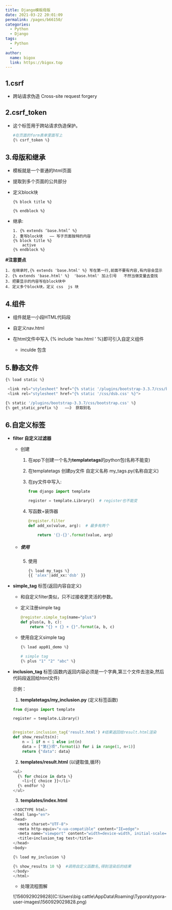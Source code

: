 ```yaml
---
title: Django模板母版
date: 2021-03-22 20:01:09
permalink: /pages/b66150/
categories:
  - Python
  - Django
tags:
  - Python
  - 
author: 
  name: bigox
  link: https://bigox.top
---
```

## 1.csrf

- 跨站请求伪造 Cross-site request forgery

## 2.csrf_token

- 这个标签用于跨站请求伪造保护。

  ```python
  #在页面的form表单里面写上
  {% csrf_token %} 
  ```

## 3.母版和继承

- 模板就是一个普通的html页面

- 提取到多个页面的公共部分

- 定义block块

  ```
  {% block title %}
  
  {% endblock %}
  ```

- 继承:

  ```
  1. {% extends ‘base.html’ %}
  2. 重写block块   —— 写子页面独特的内容
  {% block title %}
      active
  {% endblock %}
  ```

**#注意要点**

```
1. 在继承时,{% extends 'base.html' %} 写在第一行,前面不要有内容,有内容会显示
2. {% extends 'base.html' %}  'base.html' 加上引号   不然当做变量去查找
3. 把要显示的内容写在block块中
4. 定义多个block块，定义 css  js 块
```

## 4.组件

- 组件就是一小段HTML代码段 
- 自定义nav.html 

- 在html文件中写入 {% include ‘nav.html ’  %}即可引入自定义组件
  - inculde 包含

## 5.静态文件

```python
{% load static %}

 <link rel="stylesheet" href="{% static '/plugins/bootstrap-3.3.7/css/bootstrap.c ss' %}">
 <link rel="stylesheet" href="{% static '/css/dsb.css' %}">

{% static '/plugins/bootstrap-3.3.7/css/bootstrap.css' %}  
{% get_static_prefix %}   ——》 获取别名
```

## 6.自定义标签

- **filter 自定义过滤器**

  - 创建

    1. 在app下创建一个名为**templatetags**的python包(名称不能变)

    2. 在templatetags 创建py文件 自定义名称 my_tags.py(名称自定义)

    3. 在py文件中写入:

       ```python
       from django import template
       
       register = template.Library()  # register也不能变
       ```

    4. 写函数+装饰器

       ```python
       @register.filter
       def add_xx(value, arg):  # 最多有两个
       
           return '{}-{}'.format(value, arg)
       ```

  - ##### 使用

    5. 使用

       ```python
       {% load my_tags %}
       {{ 'alex'|add_xx:'dsb' }}
       ```

       

- **simple_tag**   标签(返回内容自定义)

  - 和自定义filter类似，只不过接收更灵活的参数。

  - 定义注册simple tag

    ```python
    @register.simple_tag(name="plus")
    def plus(a, b, c):
        return "{} + {} + {}".format(a, b, c)
    ```

  - 使用自定义simple tag

    ```python
    {% load app01_demo %}
    
    # simple tag 	
    {% plus "1" "2" "abc" %}
    ```

- **inclusion_tag**  标签(函数内返回内容必须是一个字典,第三个文件去渲染,然后代码段返回给html文件)

  示例：

  1. **templatetags/my_inclusion.py** (定义标签函数)

  ```python
  from django import template
  
  register = template.Library()
  
  
  @register.inclusion_tag('result.html') #结果返回给result.html渲染
  def show_results(n):
      n = 1 if n < 1 else int(n)
      data = ["第{}项".format(i) for i in range(1, n+1)]
      return {"data": data}
  ```

  2. **templates/result.html** (以键取值,循环)

  ```python
  <ul>
    {% for choice in data %}
      <li>{{ choice }}</li>
    {% endfor %}
  </ul>
  ```

  3. **templates/index.html**

  ```python
  <!DOCTYPE html>
  <html lang="en">
  <head>
    <meta charset="UTF-8">
    <meta http-equiv="x-ua-compatible" content="IE=edge">
    <meta name="viewport" content="width=device-width, initial-scale=1">
    <title>inclusion_tag test</title>
  </head>
  <body>
  
  {% load my_inclusion %}
  
  {% show_results 10 %}  #调用自定义函数名,得到渲染后的结果
  </body>
  </html>
  ```

  - 处理流程图解

  ![1560929029828](C:\Users\big cattle\AppData\Roaming\Typora\typora-user-images\1560929029828.png)